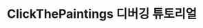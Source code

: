 ---
layout: default
title: ClickThePaintings 디버깅 튜토리얼
has_children: true
parent: Debugging (한글)
nav_order: 6
---